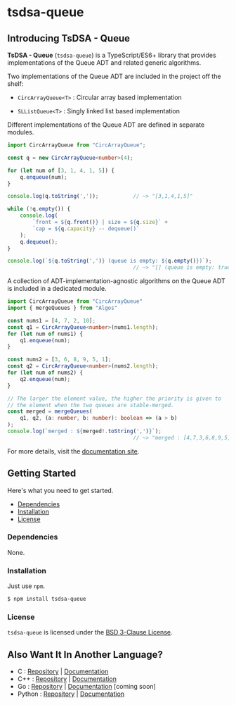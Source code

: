 # tsdsa-queue <!-- omit in toc -->

<!--intro-start-->

## Introducing TsDSA - Queue <!-- omit in toc -->

**TsDSA - Queue** (`tsdsa-queue`) is a TypeScript/ES6+ library that provides implementations of the Queue ADT and related generic algorithms.

Two implementations of the Queue ADT are included in the project off the shelf:

* `CircArrayQueue<T>` : Circular array based implementation

* `SLListQueue<T>` : Singly linked list based implementation

Different implementations of the Queue ADT are defined in separate modules.

```typescript
import CircArrayQueue from "CircArrayQueue";

const q = new CircArrayQueue<number>(4);

for (let num of [3, 1, 4, 1, 5]) {
    q.enqueue(num);
}

console.log(q.toString(','));           // ~> "[3,1,4,1,5]"

while (!q.empty()) {
    console.log(
        `front = ${q.front()} | size = ${q.size}` +
        `cap = ${q.capacity} -- dequeue()`
    );
    q.dequeue();
}

console.log(`${q.toString(',')} (queue is empty: ${q.empty()})`);
                                        // ~> "[] (queue is empty: true)"
```

A collection of ADT-implementation-agnostic algorithms on the Queue ADT is 
included in a dedicated module.

```typescript
import CircArrayQueue from "CircArrayQueue"
import { mergeQueues } from "Algos"

const nums1 = [4, 7, 2, 10];
const q1 = CircArrayQueue<number>(nums1.length);
for (let num of nums1) {
    q1.enqueue(num);
}

const nums2 = [3, 6, 8, 9, 5, 1];
const q2 = CircArrayQueue<number>(nums2.length);
for (let num of nums2) {
    q2.enqueue(num);
}

// The larger the element value, the higher the priority is given to
// the element when the two queues are stable-merged.
const merged = mergeQueues(
    q1, q2, (a: number, b: number): boolean => (a > b)
);
console.log(`merged : ${merged!.toString(',')}`);
                                        // ~> "merged : [4,7,3,6,8,9,5,2,10,1]"
```
<!--intro-end-->

For more details, visit the <a href="https://KriztoferY.github.io/tsdsa-queue" target="_blank">documentation site</a>.

<!--intro-start-->

## Getting Started <!-- omit in toc -->

Here's what you need to get started.

- [Dependencies](#dependencies)
- [Installation](#installation)
- [License](#license)

### Dependencies

None.

### Installation

Just use `npm`.

```bash
$ npm install tsdsa-queue
```

### License

`tsdsa-queue` is licensed under the <a href="https://github.com/KriztoferY/tsdsa-queue/blob/main/LICENSE" target="_blank">BSD 3-Clause License</a>.

## Also Want It In Another Language? <!-- omit in toc -->

- C : <a href="https://github.com/KriztoferY/cdsa-queue" target="_blank">Repository</a> | <a href="https://KriztoferY.github.io/cdsa-queue" target="_blank">Documentation</a>
- C++ : <a href="https://github.com/KriztoferY/cppdsa-queue" target="_blank">Repository</a> | <a href="https://KriztoferY.github.io/cppdsa-queue" target="_blank">Documentation</a>
- Go : <a href="https://github.com/KriztoferY/godsa-queue" target="_blank">Repository</a> | <a href="https://KriztoferY.github.io/godsa-queue" target="_blank">Documentation</a> [coming soon]
- Python : <a href="https://github.com/KriztoferY/pydsa-queue" target="_blank">Repository</a> | <a href="https://KriztoferY.github.io/pydsa-queue" target="_blank">Documentation</a>

<!--intro-end-->